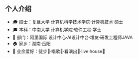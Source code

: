 ## 个人介绍

<!--
**Vandalizerzzz/Vandalizerzzz** is a ✨ _special_ ✨ repository because its `README.md` (this file) appears on your GitHub profile.

Here are some ideas to get you started:

- 🔭 I’m currently working on ...
- 🌱 I’m currently learning ...
- 👯 I’m looking to collaborate on ...
- 🤔 I’m looking for help with ...
- 💬 Ask me about ...
- 📫 How to reach me: ...
- 😄 Pronouns: ...
- ⚡ Fun fact: ...
-->
- 🎓 硕士：复旦大学 计算机科学技术学院·计算机技术·硕士
- 🎓 本科：中南大学 计算机学院·软件工程·学士 
- 💼 部门：阿里国际 设计中心·AI设计中台·堆友·研发工程师JAVA
- 🏠 家乡：湖南·岳阳
- 🌟 业余爱好：徒步🥾·唱歌🎤·看演出🎵·live house🎸

